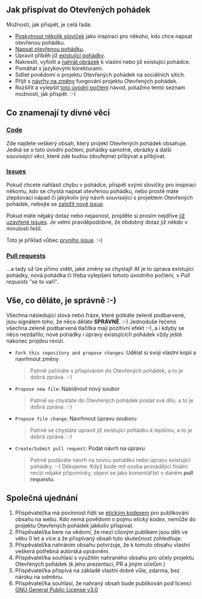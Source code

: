 ## Jak přispívat do Otevřených pohádek

Možností, jak přispět, je celá řada:

- [Poskytnout několik slovíček](https://github.com/fivaldi/otevrene-pohadky/issues/new?title=Slovíčka%20do%20pohádky) jako inspiraci pro někoho, kdo chce napsat otevřenou pohádku.
- [Napsat otevřenou pohádku](https://github.com/fivaldi/otevrene-pohadky/new/master/pohadky?filename=pohadky/Nová%20pohádka).
- Upravit příběh již [existující pohádky](/pohadky).
- Nakreslit, vyfotit a [nahrát obrázek](https://github.com/fivaldi/otevrene-pohadky/upload/master/obrazky) k vlastní nebo již existující pohádce.
- Pomáhat s jazykovými korekturami.
- Sdílet povědomí o projektu Otevřených pohádek na sociálních sítích.
- Přijít s [návrhy na změny](https://github.com/fivaldi/otevrene-pohadky/issues/new?title=Návrh%20na%20zlepšení) fungování projektu Otevřených pohádek.
- Rozšířit a vylepšit [toto úvodní počtení](https://github.com/fivaldi/otevrene-pohadky/edit/master/README.md) návod, potažmo tento seznam možností, jak přispět. :-)

## Co znamenají ty divné věci

### [Code](https://github.com/fivaldi/otevrene-pohadky)

Zde najdete veškerý obsah, který projekt Otevřených pohádek obsahuje. Jedná se o toto úvodní počtení, pohádky samotné, obrázky a další související věcí, které zde budou (doufejme) přibývat a přibývat.

### [Issues](https://github.com/fivaldi/otevrene-pohadky/issues)

Pokud chcete nahlásit chybu v pohádce, přispět svými slovíčky pro inspiraci někomu, kdo se chystá napsat otevřenou pohádku, nebo prostě máte zlepšovací nápad či jakýkoliv jiný návrh související s projektem Otevřených pohádek, nebojte se [založit nové issue](https://github.com/fivaldi/otevrene-pohadky/issues/new).

Pokud máte nějaký dotaz nebo nejasnost, projděte si prosím nejdříve [již uzavřené issues](https://github.com/fivaldi/otevrene-pohadky/issues?q=is%3Aissue+is%3Aclosed). Je velmi pravděpodobné, že obdobný dotaz již někdo v minulosti řešil.

Toto je příklad vůbec [prvního issue](https://github.com/fivaldi/otevrene-pohadky/issues/1). :-)

### [Pull requests](https://github.com/fivaldi/otevrene-pohadky/pulls)

...a tady už lze přímo vidět, jaké změny se chystají! Ať je to úprava existující pohádky, nová pohádka či třeba vylepšení tohoto úvodního počtení, v *Pull requests* "se to vaří".

## Vše, co děláte, je správně :-)

Všechna následující slova nebo fráze, které potkáte zeleně podbarvené, jsou signálem toho, že něco děláte **SPRÁVNĚ**. :-) Jednoduše řečeno všechna zeleně podbarvená tlačítka mají pozitivní efekt :-), a i kdyby se něco nezdařilo, nové pohádky i úpravy existujících pohádek vždy ještě nakonec projdou revizí.

- `Fork this repository and propose changes`: Udělat si svoji vlastní kopii a navrhnout změny
    > Patrně začínáte s přispíváním do Otevřených pohádek, a to je dobrá zpráva. :-)
- `Propose new file`: Nabídnout nový soubor
    > Patrně se chystáte do Otevřených pohádek poslat své dílo, a to je dobrá zpráva. :-)
- `Propose file change`: Navrhnout úpravu souboru
    > Patrně se chystáte upravit již existující pohádku k lepšímu, a to je dobrá zpráva. :-)
- `Create/Submit pull request`: Podat návrh na úpravu
    > Patrně podáváte návrh na novou pohádku nebo úpravu existující pohádky. :-) Děkujeme. Když bude mít osoba provádějící finální revizi nějaké připomínky, objeví se jako komentář(e) v daném **pull requestu**.

## Společná ujednání

1) Přispěvatel/ka má povinnost řídit se [etickým kodexem](https://cs.wikipedia.org/wiki/Etický_kodex) pro publikování obsahu na webu. Kdo nemá povědomí o pojmu *etický kodex*, nemůže do projektu Otevřených pohádek jakkoliv přispívat.
1) Přispěvatel/ka bere na vědomí, že mezi cílovým publikem jsou děti ve věku 0 let a více a že přispívaný obsah tuto skutečnost zohledňuje.
1) Přispěvatel/ka nahráním obsahu potvrzuje, že k tomuto obsahu vlastní veškerá potřebná autorská oprávnění.
1) Přispěvatel/ka souhlasí s využitím nahraného obsahu pro účely projektu Otevřených pohádek (k jeho prezentaci, PR a jiným účelům.)
1) Přispěvatel/ka přispívá na základě vlastní dobré vůle, zdarma, bez nároku na odměnu.
1) Přispěvatel/ka souhlasí, že nahraný obsah bude publikován pod licencí [GNU General Public License v3.0](/LICENSE)
